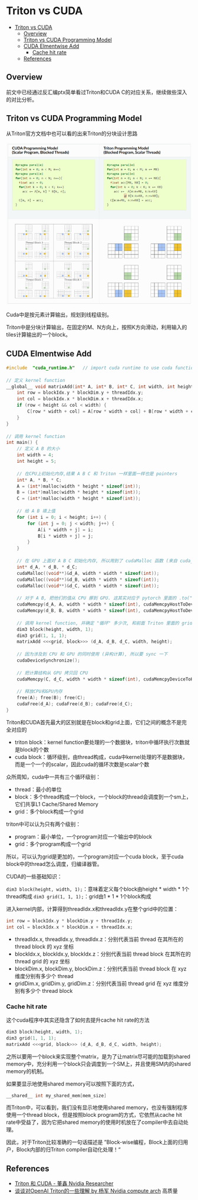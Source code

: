 # Triton vs CUDA

- [Triton vs CUDA](#triton-vs-cuda)
  - [Overview](#overview)
  - [Triton vs CUDA Programming Model](#triton-vs-cuda-programming-model)
  - [CUDA Elmentwise Add](#cuda-elmentwise-add)
    - [Cache hit rate](#cache-hit-rate)
  - [References](#references)

## Overview

前文中已经通过反汇编ptx简单看过Triton和CUDA C的对应关系，继续做些深入的对比分析。

## Triton vs CUDA Programming Model

从Triton官方文档中也可以看的出来Triton的分块设计思路

![Triton vs CUDA Programming Model.png](../.images/Triton%20vs%20CUDA%20Programming%20Model.png)

Cuda中是按元素计算输出，规划到线程级别。

Triton中是分块计算输出，在固定的M、N方向上，按照K方向滑动，利用输入的tiles计算输出的一个block。

## CUDA Elmentwise Add

```c++
#include  "cuda_runtime.h"   // import cuda runtime to use cuda functions

// 定义 kernel function
__global__ void matrixAdd(int* A, int* B, int* C, int width, int height) {
    int row = blockIdx.y * blockDim.y + threadIdx.y;
    int col = blockIdx.x * blockDim.x + threadIdx.x;
    if (row < height && col < width) {
        C[row * width + col] = A[row * width + col] + B[row * width + col];
    }
}

// 调用 kernel function
int main() {
    // 定义 A B 的大小
    int width = 4;
    int height = 5;

    // 在CPU上初始化内存,结果 A B C 和 Triton 一样里面一样也是 pointers 
    int* A, * B, * C;
    A = (int*)malloc(width * height * sizeof(int));
    B = (int*)malloc(width * height * sizeof(int));
    C = (int*)malloc(width * height * sizeof(int));

    // 给 A B 填上值
    for (int i = 0; i < height; i++) {
        for (int j = 0; j < width; j++) {
            A[i * width + j] = i;
            B[i * width + j] = j;
        }
    }

    // 在 GPU 上面对 A B C 初始化内存, 所以用到了 cudaMalloc 函数 (来自 cuda_runtime.h)
    int* d_A, * d_B, * d_C;
    cudaMalloc((void**)&d_A, width * width * sizeof(int));
    cudaMalloc((void**)&d_B, width * width * sizeof(int));
    cudaMalloc((void**)&d_C, width * width * sizeof(int));

    // 对于 A B, 把他们的值从 CPU 挪到 GPU. 这其实对应于 pytorch 里面的 .to("cuda")
    cudaMemcpy(d_A, A, width * width * sizeof(int), cudaMemcpyHostToDevice);
    cudaMemcpy(d_B, B, width * width * sizeof(int), cudaMemcpyHostToDevice);

    // 调用 kernel function, 并确定 "循环" 多少次, 和前面 Triton 里面的 grid 相似但是不同
    dim3 block(height, width, 1);
    dim3 grid(1, 1, 1);
    matrixAdd <<<grid, block>>> (d_A, d_B, d_C, width, height);

    // 因为涉及到 CPU 和 GPU 的同时使用 (异构计算), 所以要 sync 一下
    cudaDeviceSynchronize();

    // 把计算结构从 GPU 拷贝回 CPU
    cudaMemcpy(C, d_C, width * width * sizeof(int), cudaMemcpyDeviceToHost);

    // 释放CPU和GPU内存
    free(A); free(B); free(C);
    cudaFree(d_A); cudaFree(d_B); cudaFree(d_C);
}
```

Triton和CUDA首先最大的区别就是在block和grid上面，它们之间的概念不是完全对应的

- triton block：kernel function要处理的一个数据块，triton中循环执行次数就是block的个数
- cuda block：循环级别，由thread构成，cuda中kernel处理的不是数据块，而是一个一个的scalar，因此cuda的循环次数是scalar个数

众所周知，cuda中一共有三个循环级别：

- thread：最小的单位
- block：多个thread构成一个block，一个block的thread会调度到一个sm上，它们共享L1 Cache/Shared Memory
- grid：多个block构成一个grid

triton中可以认为只有两个级别：

- program：最小单位，一个program对应一个输出中的block
- grid：多个program构成一个grid

所以，可以认为grid是更加的，一个program对应一个cuda block，至于cuda block中的thread怎么调度，归编译器管。

CUDA的一些基础知识：

`dim3 block(height, width, 1);`：意味着定义每个block由height * width * 1个thread构成
`dim3 grid(1, 1, 1);`：grid由1 * 1 * 1个block构成

进入kernel内部，计算得到threadIdx.x和threadIdx.y在整个grid中的位置：

```c
int row = blockIdx.y * blockDim.y + threadIdx.y;
int col = blockIdx.x * blockDim.x + threadIdx.x;
```

- threadIdx.x, threadIdx.y, threadIdx.z：分别代表当前 thread 在其所在的 thread block 的 xyz 坐标
- blockIdx.x, blockIdx.y, blockIdx.z：分别代表当前 thread block 在其所在的 thread grid 的 xyz 坐标
- blockDim.x, blockDim.y, blockDim.z：分别代表当前 thread block 在 xyz 维度分别有多少个 thread
- gridDim.x, gridDim.y, gridDim.z：分别代表当前 thread grid 在 xyz 维度分别有多少个 thread block

### Cache hit rate

这个cuda程序中其实还隐含了如何去提升cache hit rate的方法

```c
dim3 block(height, width, 1);
dim3 grid(1, 1, 1);
matrixAdd <<<grid, block>>> (d_A, d_B, d_C, width, height);
```

之所以要用一个block来实现整个matrix，是为了让matrix尽可能的加载到shared memory中，充分利用一个block只会调度到一个SM上，并且使用SM内的shared memory的机制。

如果要显示地使用shared memory可以按照下面的方式，

```c
__shared__ int my_shared_mem[mem_size]
```

而Triton中，可以看到，我们没有显示地使用shared memory，也没有强制程序使用一个thread block，但是按照block program的方式，它依然从cache hit rate中受益了，因为它把shared memory的使用时机放在了compiler中去自动处理。

因此，对于Triton比较准确的一句话描述是
”Block-wise编程，Block上面的归用户，Block内部的归Triton compiler自动化处理！“


## References

- [Triton 和 CUDA - 董鑫 Nvidia Researcher](https://www.zhihu.com/question/622685131/answer/3217107882)
- [谈谈对OpenAI Triton的一些理解 by 杨军 Nvidia compute arch](https://zhuanlan.zhihu.com/p/613244988) 高质量